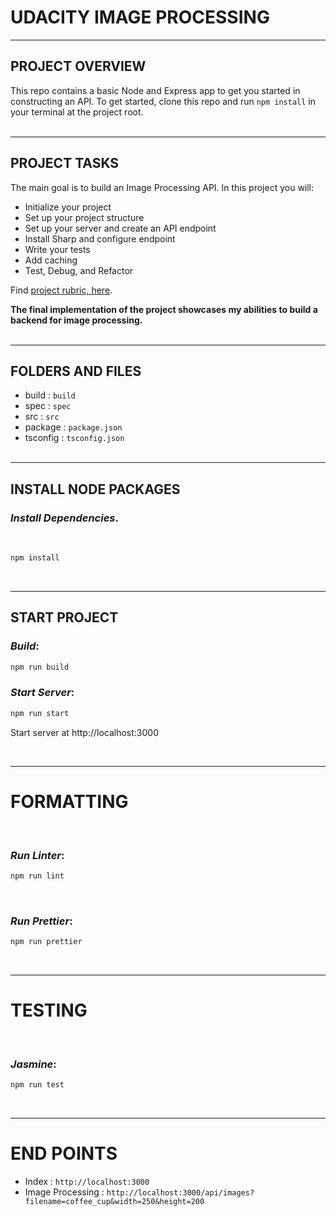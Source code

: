 # UDACITY IMAGE PROCESSING

---
## PROJECT OVERVIEW

This repo contains a basic Node and Express app to get you started in constructing an API. To get started, clone this repo and run `npm install` in your terminal at the project root.
<br/><br/>

---

## PROJECT TASKS

The main goal is to build an Image Processing API. In this project you will:
* Initialize your project
* Set up your project structure
* Set up your server and create an API endpoint
* Install Sharp and configure endpoint
* Write your tests
* Add caching
* Test, Debug, and Refactor


Find [project rubric, here](https://review.udacity.com/#!/rubrics/3005/view).

**The final implementation of the project showcases my abilities to build a backend for image processing.**
<br/><br/>

---
## FOLDERS AND FILES
* build :  `build`
* spec : `spec`
* src : `src`
* package : `package.json`
* tsconfig : `tsconfig.json`
<br/><br/>

---
## INSTALL NODE PACKAGES

### _Install Dependencies_. 
<br/>

```bash
npm install
```
<br/>

---
## START PROJECT


### _Build_:  
```bash
npm run build
```

### _Start Server_:  
```bash
npm run start
```
Start server at http://localhost:3000

<br/>

---
# FORMATTING

<br/>

### _Run Linter_:  
```bash
npm run lint
```
<br/>

### _Run Prettier_:  
```bash
npm run prettier
```
<br/>

---

# TESTING

<br/>

### _Jasmine_:  
```bash
npm run test
```
<br/>


---
# END POINTS
* Index :  `http://localhost:3000`
* Image Processing : `http://localhost:3000/api/images?filename=coffee_cup&width=250&height=200`

<br/><br/>